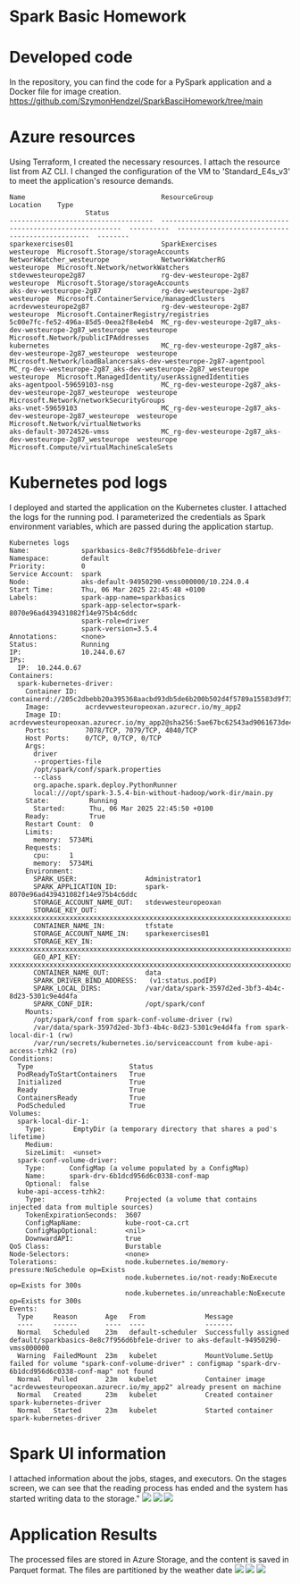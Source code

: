 <h1>Spark Basic Homework</h1>

# Developed code
In the repository, you can find the code for a PySpark application and a Docker file for image creation. https://github.com/SzymonHendzel/SparkBasciHomework/tree/main

# Azure resources 
Using Terraform, I created the necessary resources. I attach the resource list from AZ CLI. I changed the configuration of the VM to 'Standard_E4s_v3' to meet the application's resource demands.

```
Name                                  ResourceGroup                                                 Location    Type                           
                   Status
------------------------------------  ------------------------------------------------------------  ----------  ------------------------------------------------  --------
sparkexercises01                      SparkExercises                                                westeurope  Microsoft.Storage/storageAccounts
NetworkWatcher_westeurope             NetworkWatcherRG                                              westeurope  Microsoft.Network/networkWatchers
stdevwesteurope2g87                   rg-dev-westeurope-2g87                                        westeurope  Microsoft.Storage/storageAccounts
aks-dev-westeurope-2g87               rg-dev-westeurope-2g87                                        westeurope  Microsoft.ContainerService/managedClusters
acrdevwesteurope2g87                  rg-dev-westeurope-2g87                                        westeurope  Microsoft.ContainerRegistry/registries
5c00e7fc-fe52-496a-85d5-0eea2f8e4eb4  MC_rg-dev-westeurope-2g87_aks-dev-westeurope-2g87_westeurope  westeurope  Microsoft.Network/publicIPAddresses
kubernetes                            MC_rg-dev-westeurope-2g87_aks-dev-westeurope-2g87_westeurope  westeurope  Microsoft.Network/loadBalancersaks-dev-westeurope-2g87-agentpool     MC_rg-dev-westeurope-2g87_aks-dev-westeurope-2g87_westeurope  westeurope  Microsoft.ManagedIdentity/userAssignedIdentities
aks-agentpool-59659103-nsg            MC_rg-dev-westeurope-2g87_aks-dev-westeurope-2g87_westeurope  westeurope  Microsoft.Network/networkSecurityGroups
aks-vnet-59659103                     MC_rg-dev-westeurope-2g87_aks-dev-westeurope-2g87_westeurope  westeurope  Microsoft.Network/virtualNetworks
aks-default-30724526-vmss             MC_rg-dev-westeurope-2g87_aks-dev-westeurope-2g87_westeurope  westeurope  Microsoft.Compute/virtualMachineScaleSets
```

# Kubernetes pod logs
I deployed and started the application on the Kubernetes cluster. I attached the logs for the running pod. I parameterized the credentials as Spark environment variables, which are passed during the application startup.
```
Kubernetes logs 
Name:             sparkbasics-8e8c7f956d6bfe1e-driver
Namespace:        default
Priority:         0
Service Account:  spark
Node:             aks-default-94950290-vmss000000/10.224.0.4
Start Time:       Thu, 06 Mar 2025 22:45:48 +0100
Labels:           spark-app-name=sparkbasics
                  spark-app-selector=spark-8070e96ad439431082f14e975b4c6ddc
                  spark-role=driver
                  spark-version=3.5.4
Annotations:      <none>
Status:           Running
IP:               10.244.0.67
IPs:
  IP:  10.244.0.67
Containers:
  spark-kubernetes-driver:
    Container ID:  containerd://205c2dbebb20a395368aacbd93db5de6b200b502d4f5789a15583d9f73afd917
    Image:         acrdevwesteuropeoxan.azurecr.io/my_app2
    Image ID:      acrdevwesteuropeoxan.azurecr.io/my_app2@sha256:5ae67bc62543ad9061673de4571b6e2be87b78feb483c029e7e4a0094a5f1dd4
    Ports:         7078/TCP, 7079/TCP, 4040/TCP
    Host Ports:    0/TCP, 0/TCP, 0/TCP
    Args:
      driver
      --properties-file
      /opt/spark/conf/spark.properties
      --class
      org.apache.spark.deploy.PythonRunner
      local:///opt/spark-3.5.4-bin-without-hadoop/work-dir/main.py
    State:          Running
      Started:      Thu, 06 Mar 2025 22:45:50 +0100
    Ready:          True
    Restart Count:  0
    Limits:
      memory:  5734Mi
    Requests:
      cpu:     1
      memory:  5734Mi
    Environment:
      SPARK_USER:                 Administrator1
      SPARK_APPLICATION_ID:       spark-8070e96ad439431082f14e975b4c6ddc
      STORAGE_ACCOUNT_NAME_OUT:   stdevwesteuropeoxan
      STORAGE_KEY_OUT:            xxxxxxxxxxxxxxxxxxxxxxxxxxxxxxxxxxxxxxxxxxxxxxxxxxxxxxxxxxxxxxxxxxxxxxxxxxxxxxxxxxxxxxxxxxx
      CONTAINER_NAME_IN:          tfstate
      STORAGE_ACCOUNT_NAME_IN:    sparkexercises01
      STORAGE_KEY_IN:             xxxxxxxxxxxxxxxxxxxxxxxxxxxxxxxxxxxxxxxxxxxxxxxxxxxxxxxxxxxxxxxxxxxxxxxxxxxxxxxxxxxxxxxxxxx
      GEO_API_KEY:                xxxxxxxxxxxxxxxxxxxxxxxxxxxxxxxxxxxxxxxxxxxxxxxxxxxxxxxxxxxxxxxxxxxxxxxxxxxxxxxxxxxxxxxxxxx
      CONTAINER_NAME_OUT:         data
      SPARK_DRIVER_BIND_ADDRESS:   (v1:status.podIP)
      SPARK_LOCAL_DIRS:           /var/data/spark-3597d2ed-3bf3-4b4c-8d23-5301c9e4d4fa
      SPARK_CONF_DIR:             /opt/spark/conf
    Mounts:
      /opt/spark/conf from spark-conf-volume-driver (rw)
      /var/data/spark-3597d2ed-3bf3-4b4c-8d23-5301c9e4d4fa from spark-local-dir-1 (rw)
      /var/run/secrets/kubernetes.io/serviceaccount from kube-api-access-tzhk2 (ro)
Conditions:
  Type                        Status
  PodReadyToStartContainers   True
  Initialized                 True
  Ready                       True
  ContainersReady             True
  PodScheduled                True
Volumes:
  spark-local-dir-1:
    Type:       EmptyDir (a temporary directory that shares a pod's lifetime)
    Medium:
    SizeLimit:  <unset>
  spark-conf-volume-driver:
    Type:      ConfigMap (a volume populated by a ConfigMap)
    Name:      spark-drv-6b1dcd956d6c0338-conf-map
    Optional:  false
  kube-api-access-tzhk2:
    Type:                    Projected (a volume that contains injected data from multiple sources)
    TokenExpirationSeconds:  3607
    ConfigMapName:           kube-root-ca.crt
    ConfigMapOptional:       <nil>
    DownwardAPI:             true
QoS Class:                   Burstable
Node-Selectors:              <none>
Tolerations:                 node.kubernetes.io/memory-pressure:NoSchedule op=Exists
                             node.kubernetes.io/not-ready:NoExecute op=Exists for 300s
                             node.kubernetes.io/unreachable:NoExecute op=Exists for 300s
Events:
  Type     Reason       Age   From               Message
  ----     ------       ----  ----               -------
  Normal   Scheduled    23m   default-scheduler  Successfully assigned default/sparkbasics-8e8c7f956d6bfe1e-driver to aks-default-94950290-vmss000000
  Warning  FailedMount  23m   kubelet            MountVolume.SetUp failed for volume "spark-conf-volume-driver" : configmap "spark-drv-6b1dcd956d6c0338-conf-map" not found
  Normal   Pulled       23m   kubelet            Container image "acrdevwesteuropeoxan.azurecr.io/my_app2" already present on machine
  Normal   Created      23m   kubelet            Created container spark-kubernetes-driver
  Normal   Started      23m   kubelet            Started container spark-kubernetes-driver
  ```

# Spark UI information
I attached information about the jobs, stages, and executors. On the stages screen, we can see that the reading process has ended and the system has started writing data to the storage."
<img src="spark1_1.png">
<img src="spark1_2.png">
<img src="spark1_3.png">

# Application Results
The processed files are stored in Azure Storage, and the content is saved in Parquet format. The files are partitioned by the weather date
<img src="ParaquetFiles.png">
<img src="PartitionedFiles.png">
<img src="joined_Paraquet_file.png">
